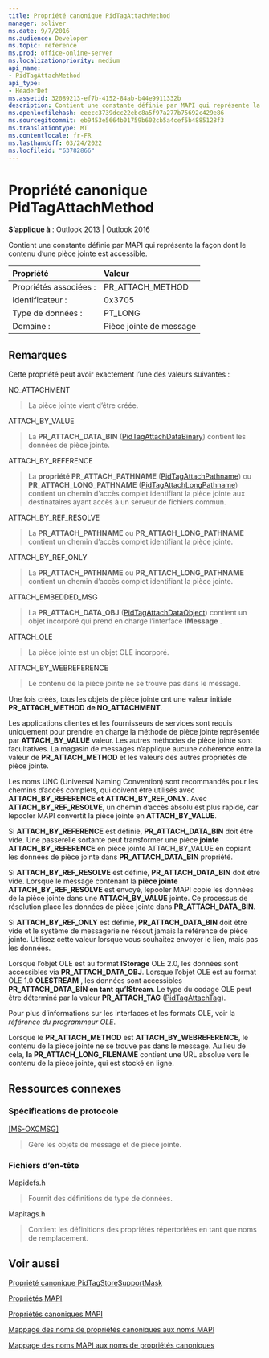 ```yaml
---
title: Propriété canonique PidTagAttachMethod
manager: soliver
ms.date: 9/7/2016
ms.audience: Developer
ms.topic: reference
ms.prod: office-online-server
ms.localizationpriority: medium
api_name:
- PidTagAttachMethod
api_type:
- HeaderDef
ms.assetid: 32089213-ef7b-4152-84ab-b44e9911332b
description: Contient une constante définie par MAPI qui représente la façon dont le contenu d’une pièce jointe est accessible.
ms.openlocfilehash: eeecc3739dcc22ebc8a5f97a277b75692c429e86
ms.sourcegitcommit: eb9453e5664b01759b602cb5a4cef5b4885128f3
ms.translationtype: MT
ms.contentlocale: fr-FR
ms.lasthandoff: 03/24/2022
ms.locfileid: "63782866"
---
```

# <a name="pidtagattachmethod-canonical-property"></a>Propriété canonique PidTagAttachMethod

**S’applique à** : Outlook 2013 | Outlook 2016
  
Contient une constante définie par MAPI qui représente la façon dont le contenu d’une pièce jointe est accessible.
  
|Propriété |Valeur |
|:-----|:-----|
|Propriétés associées :  <br/> |PR_ATTACH_METHOD  <br/> |
|Identificateur :  <br/> |0x3705  <br/> |
|Type de données :  <br/> |PT_LONG  <br/> |
|Domaine :  <br/> |Pièce jointe de message  <br/> |

## <a name="remarks"></a>Remarques

Cette propriété peut avoir exactement l’une des valeurs suivantes :
  
NO_ATTACHMENT
  
> La pièce jointe vient d’être créée.

ATTACH_BY_VALUE
  
> La **PR_ATTACH_DATA_BIN** ([PidTagAttachDataBinary](pidtagattachdatabinary-canonical-property.md)) contient les données de pièce jointe.

ATTACH_BY_REFERENCE
  
> La **propriété PR_ATTACH_PATHNAME** ([PidTagAttachPathname](pidtagattachpathname-canonical-property.md)) ou **PR_ATTACH_LONG_PATHNAME** ([PidTagAttachLongPathname](pidtagattachlongpathname-canonical-property.md)) contient un chemin d’accès complet identifiant la pièce jointe aux destinataires ayant accès à un serveur de fichiers commun.

ATTACH_BY_REF_RESOLVE
  
> La **PR_ATTACH_PATHNAME** ou **PR_ATTACH_LONG_PATHNAME** contient un chemin d’accès complet identifiant la pièce jointe.

ATTACH_BY_REF_ONLY
  
> La **PR_ATTACH_PATHNAME** ou **PR_ATTACH_LONG_PATHNAME** contient un chemin d’accès complet identifiant la pièce jointe.

ATTACH_EMBEDDED_MSG
  
> La **PR_ATTACH_DATA_OBJ** ([PidTagAttachDataObject](pidtagattachdataobject-canonical-property.md)) contient un objet incorporé qui prend en charge l’interface **IMessage** .

ATTACH_OLE
  
> La pièce jointe est un objet OLE incorporé.

ATTACH_BY_WEBREFERENCE
  
> Le contenu de la pièce jointe ne se trouve pas dans le message.

Une fois créés, tous les objets de pièce jointe ont une valeur initiale **PR_ATTACH_METHOD** **de NO_ATTACHMENT**.
  
Les applications clientes et les fournisseurs de services sont requis uniquement pour prendre en charge la méthode de pièce jointe représentée par **ATTACH_BY_VALUE** valeur. Les autres méthodes de pièce jointe sont facultatives. La magasin de messages n’applique aucune cohérence entre la valeur de **PR_ATTACH_METHOD** et les valeurs des autres propriétés de pièce jointe.
  
Les noms UNC (Universal Naming Convention) sont recommandés pour les chemins d’accès complets, qui doivent être utilisés avec **ATTACH_BY_REFERENCE et** **ATTACH_BY_REF_ONLY**. Avec **ATTACH_BY_REF_RESOLVE**, un chemin d’accès absolu est plus rapide, car lepooler MAPI convertit la pièce jointe en **ATTACH_BY_VALUE**.
  
Si **ATTACH_BY_REFERENCE** est définie, **PR_ATTACH_DATA_BIN** doit être vide. Une passerelle sortante peut transformer une pièce **jointe ATTACH_BY_REFERENCE** en pièce jointe  ATTACH_BY_VALUE en copiant les données de pièce jointe dans **PR_ATTACH_DATA_BIN** propriété.
  
Si **ATTACH_BY_REF_RESOLVE** est définie, **PR_ATTACH_DATA_BIN** doit être vide. Lorsque le message contenant la **pièce jointe ATTACH_BY_REF_RESOLVE** est envoyé, lepooler MAPI copie les données de la pièce jointe dans une **ATTACH_BY_VALUE** jointe. Ce processus de résolution place les données de pièce jointe dans **PR_ATTACH_DATA_BIN**.
  
Si **ATTACH_BY_REF_ONLY** est définie, **PR_ATTACH_DATA_BIN** doit être vide et le système de messagerie ne résout jamais la référence de pièce jointe. Utilisez cette valeur lorsque vous souhaitez envoyer le lien, mais pas les données.
  
Lorsque l’objet OLE est au format **IStorage** OLE 2.0, les données sont accessibles via **PR_ATTACH_DATA_OBJ**. Lorsque l’objet OLE est au format OLE 1.0 **OLESTREAM** , les données sont accessibles **PR_ATTACH_DATA_BIN en tant** **qu’IStream**. Le type du codage OLE peut être déterminé par la valeur **PR_ATTACH_TAG** ([PidTagAttachTag](pidtagattachtag-canonical-property.md)).
  
Pour plus d’informations sur les interfaces et les formats OLE, voir la *référence du programmeur OLE*.
  
Lorsque le **PR_ATTACH_METHOD** est **ATTACH_BY_WEBREFERENCE**, le contenu de la pièce jointe ne se trouve pas dans le message. Au lieu de cela, **la PR_ATTACH_LONG_FILENAME** contient une URL absolue vers le contenu de la pièce jointe, qui est stocké en ligne.
  
## <a name="related-resources"></a>Ressources connexes

### <a name="protocol-specifications"></a>Spécifications de protocole

[[MS-OXCMSG]](https://msdn.microsoft.com/library/7fd7ec40-deec-4c06-9493-1bc06b349682%28Office.15%29.aspx)
  
> Gère les objets de message et de pièce jointe.

### <a name="header-files"></a>Fichiers d’en-tête

Mapidefs.h
  
> Fournit des définitions de type de données.

Mapitags.h
  
> Contient les définitions des propriétés répertoriées en tant que noms de remplacement.

## <a name="see-also"></a>Voir aussi

[Propriété canonique PidTagStoreSupportMask](pidtagstoresupportmask-canonical-property.md)

[Propriétés MAPI](mapi-properties.md)
  
[Propriétés canoniques MAPI](mapi-canonical-properties.md)
  
[Mappage des noms de propriétés canoniques aux noms MAPI](mapping-canonical-property-names-to-mapi-names.md)
  
[Mappage des noms MAPI aux noms de propriétés canoniques](mapping-mapi-names-to-canonical-property-names.md)
